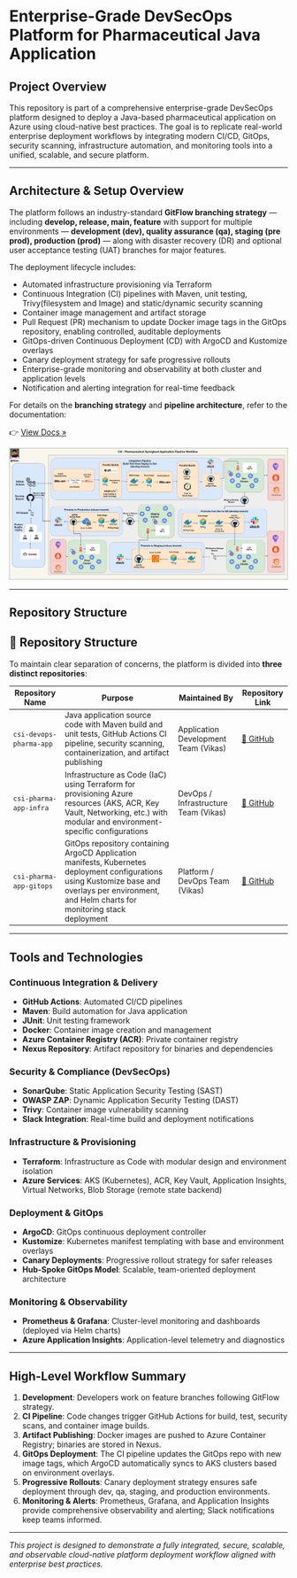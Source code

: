 # Enterprise-Grade DevSecOps Platform for Pharmaceutical Java Application

## Project Overview

This repository is part of a comprehensive enterprise-grade DevSecOps platform designed to deploy a Java-based pharmaceutical application on Azure using cloud-native best practices. The goal is to replicate real-world enterprise deployment workflows by integrating modern CI/CD, GitOps, security scanning, infrastructure automation, and monitoring tools into a unified, scalable, and secure platform.

---

## Architecture & Setup Overview

The platform follows an industry-standard **GitFlow branching strategy** — including **develop, release, main, feature** with support for multiple environments — **development (dev), quality assurance (qa), staging (pre prod), production (prod)** — along with disaster recovery (DR) and optional user acceptance testing (UAT) branches for major features. 

The deployment lifecycle includes:
- Automated infrastructure provisioning via Terraform
- Continuous Integration (CI) pipelines with Maven, unit testing, Trivy(filesystem and Image) and static/dynamic security scanning
- Container image management and artifact storage
- Pull Request (PR) mechanism to update Docker image tags in the GitOps repository, enabling controlled, auditable deployments 
- GitOps-driven Continuous Deployment (CD) with ArgoCD and Kustomize overlays
- Canary deployment strategy for safe progressive rollouts
- Enterprise-grade monitoring and observability at both cluster and application levels
- Notification and alerting integration for real-time feedback


For details on the **branching strategy** and **pipeline architecture**, refer to the documentation: 
 
👉 [View Docs »](https://github.com/Vikas-Prince/csi-devops-pharma-app/tree/develop/docs)

![pipeline-architecture](./snapshots/csi-pharma.drawio.png)

---

## Repository Structure

## 📁 Repository Structure

To maintain clear separation of concerns, the platform is divided into **three distinct repositories**:

| Repository Name               | Purpose                                                                                                                                           | Maintained By                  | Repository Link                                                                 |
|------------------------------|---------------------------------------------------------------------------------------------------------------------------------------------------|-------------------------------|----------------------------------------------------------------------------------|
| `csi-devops-pharma-app`      | Java application source code with Maven build and unit tests, GitHub Actions CI pipeline, security scanning, containerization, and artifact publishing | Application Development Team (Vikas) | [🔗 GitHub](https://github.com/Vikas-Prince/csi-devops-pharma-app)             |
| `csi-pharma-app-infra`       | Infrastructure as Code (IaC) using Terraform for provisioning Azure resources (AKS, ACR, Key Vault, Networking, etc.) with modular and environment-specific configurations | DevOps / Infrastructure Team (Vikas) | [🔗 GitHub](https://github.com/Vikas-Prince/csi-pharma-app-infra)              |
| `csi-pharma-app-gitops`      | GitOps repository containing ArgoCD Application manifests, Kubernetes deployment configurations using Kustomize base and overlays per environment, and Helm charts for monitoring stack deployment | Platform / DevOps Team (Vikas) | [🔗 GitHub](https://github.com/Vikas-Prince/csi-pharma-app-gitops)             |


---

## Tools and Technologies

### Continuous Integration & Delivery
- **GitHub Actions**: Automated CI/CD pipelines
- **Maven**: Build automation for Java application
- **JUnit**: Unit testing framework
- **Docker**: Container image creation and management
- **Azure Container Registry (ACR)**: Private container registry
- **Nexus Repository**: Artifact repository for binaries and dependencies

### Security & Compliance (DevSecOps)
- **SonarQube**: Static Application Security Testing (SAST)
- **OWASP ZAP**: Dynamic Application Security Testing (DAST)
- **Trivy**: Container image vulnerability scanning
- **Slack Integration**: Real-time build and deployment notifications

### Infrastructure & Provisioning
- **Terraform**: Infrastructure as Code with modular design and environment isolation
- **Azure Services**: AKS (Kubernetes), ACR, Key Vault, Application Insights, Virtual Networks, Blob Storage (remote state backend)

### Deployment & GitOps
- **ArgoCD**: GitOps continuous deployment controller
- **Kustomize**: Kubernetes manifest templating with base and environment overlays
- **Canary Deployments**: Progressive rollout strategy for safer releases
- **Hub-Spoke GitOps Model**: Scalable, team-oriented deployment architecture

### Monitoring & Observability
- **Prometheus & Grafana**: Cluster-level monitoring and dashboards (deployed via Helm charts)
- **Azure Application Insights**: Application-level telemetry and diagnostics

---

## High-Level Workflow Summary

1. **Development**: Developers work on feature branches following GitFlow strategy.
2. **CI Pipeline**: Code changes trigger GitHub Actions for build, test, security scans, and container image builds.
3. **Artifact Publishing**: Docker images are pushed to Azure Container Registry; binaries are stored in Nexus.
4. **GitOps Deployment**: The CI pipeline updates the GitOps repo with new image tags, which ArgoCD automatically syncs to AKS clusters based on environment overlays.
5. **Progressive Rollouts**: Canary deployment strategy ensures safe deployment through dev, qa, staging, and production environments.
6. **Monitoring & Alerts**: Prometheus, Grafana, and Application Insights provide comprehensive observability and alerting; Slack notifications keep teams informed.

---

*This project is designed to demonstrate a fully integrated, secure, scalable, and observable cloud-native platform deployment workflow aligned with enterprise best practices.*

